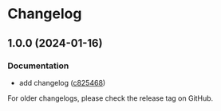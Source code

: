 # Changelog

## 1.0.0 (2024-01-16)


### Documentation

* add changelog ([c825468](https://github.com/com-pas/compas-cim-mapping/commit/c825468a5711359bf66781c4b094ed3767a75b6f))

<!--
SPDX-FileCopyrightText: 2023 Alliander N.V.

SPDX-License-Identifier: Apache-2.0
-->
For older changelogs, please check the release tag on GitHub.
